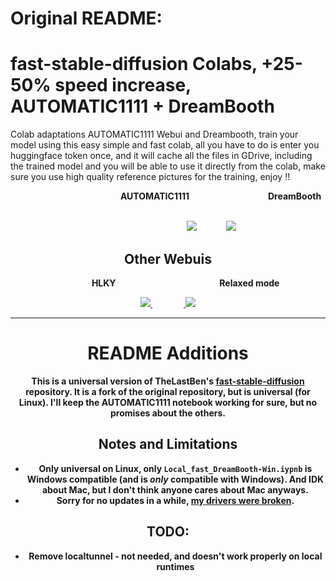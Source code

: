 # Original README:

# fast-stable-diffusion Colabs, +25-50% speed increase, AUTOMATIC1111 + DreamBooth
Colab adaptations AUTOMATIC1111 Webui and Dreambooth, train your model using this easy simple and fast colab, all you have to do is enter you huggingface token once, and it will cache all the files in GDrive, including the trained model and you will be able to use it directly from the colab, make sure you use high quality reference pictures for the training, enjoy !!
 
 
<center><b>&nbsp;&nbsp;	&nbsp;	&nbsp;	&nbsp;	&nbsp;&nbsp;	&nbsp;	&nbsp;	&nbsp;	&nbsp;&nbsp;	&nbsp;	&nbsp;	&nbsp;	&nbsp;&nbsp;	&nbsp;	&nbsp;	&nbsp;	&nbsp;&nbsp;	&nbsp;	&nbsp;	&nbsp;	&nbsp;&nbsp;	&nbsp;	&nbsp;AUTOMATIC1111 &nbsp;&nbsp;&nbsp;&nbsp;&nbsp;&nbsp;&nbsp;&nbsp;&nbsp;&nbsp;&nbsp;&nbsp;&nbsp;&nbsp;&nbsp;&nbsp;&nbsp;&nbsp;&nbsp;&nbsp;&nbsp;&nbsp;&nbsp;&nbsp;&nbsp;&nbsp;&nbsp;&nbsp;&nbsp;&nbsp;&nbsp;&nbsp;&nbsp;&nbsp;&nbsp;&nbsp;&nbsp;DreamBooth
 
<br>&nbsp;&nbsp;&nbsp;&nbsp;&nbsp;&nbsp;&nbsp;&nbsp;&nbsp;&nbsp;&nbsp;&nbsp;&nbsp;&nbsp;&nbsp;&nbsp;&nbsp;&nbsp;&nbsp;&nbsp;&nbsp;&nbsp;&nbsp;&nbsp;&nbsp;&nbsp;&nbsp;&nbsp;&nbsp;&nbsp;&nbsp;&nbsp;&nbsp;&nbsp;&nbsp;&nbsp;&nbsp;&nbsp;&nbsp;&nbsp;&nbsp;
<a href="https://colab.research.google.com/github/askiiart/universal-fast-stable-diffusion/blob/main/fast_stable_diffusion_AUTOMATIC1111.ipynb">
<img src='https://github.com/askiiart/universal-fast-stable-diffusion/raw/main/Dreambooth/1.jpg'></a>&nbsp;&nbsp;&nbsp;&nbsp;&nbsp;&nbsp;&nbsp;&nbsp;&nbsp;&nbsp;&nbsp;&nbsp;&nbsp;
<a href="https://colab.research.google.com/github/askiiart/universal-fast-stable-diffusion/blob/main/fast-DreamBooth.ipynb"><img src='https://github.com/askiiart/universal-fast-stable-diffusion/raw/main/Dreambooth/4.jpg'></a>

 
 
## Other Webuis
 
<b>&nbsp;&nbsp;&nbsp;&nbsp;&nbsp;&nbsp;&nbsp;&nbsp;&nbsp;&nbsp;&nbsp;&nbsp;&nbsp;&nbsp;&nbsp;&nbsp;&nbsp;HLKY &nbsp;&nbsp;&nbsp;&nbsp;&nbsp;&nbsp;&nbsp;&nbsp;&nbsp;&nbsp;&nbsp;&nbsp;&nbsp;&nbsp;&nbsp;&nbsp;&nbsp;&nbsp;&nbsp;&nbsp;&nbsp;
&nbsp;&nbsp;&nbsp;&nbsp;&nbsp;&nbsp;&nbsp;&nbsp;&nbsp;&nbsp;&nbsp;&nbsp;&nbsp;&nbsp;&nbsp;&nbsp;&nbsp;&nbsp;&nbsp;&nbsp;&nbsp;&nbsp;&nbsp;&nbsp;&nbsp;&nbsp; Relaxed mode
 
<a href="https://colab.research.google.com/github/askiiart/universal-fast-stable-diffusion/blob/main/fast_stable_diffusion_hlky.ipynb"><img src='https://github.com/askiiart/universal-fast-stable-diffusion/raw/main/Dreambooth/2.jpg'> </a> &nbsp;&nbsp;&nbsp;&nbsp;&nbsp;&nbsp;&nbsp;&nbsp;&nbsp;&nbsp;&nbsp;&nbsp;&nbsp;&nbsp;&nbsp;<a href="https://colab.research.google.com/github/askiiart/universal-fast-stable-diffusion/blob/main/fast_stable_diffusion_relaxed.ipynb"> 
 <img src='https://github.com/askiiart/universal-fast-stable-diffusion/raw/main/Dreambooth/3.jpg'></a>

---

# README Additions

This is a universal version of TheLastBen's [fast-stable-diffusion](https://github.com/TheLastBen/fast-stable-diffusion) repository. It is a fork of the original 
repository, but is universal (for Linux). I'll keep the AUTOMATIC1111 notebook working for sure, but no promises about the others.

## Notes and Limitations 
- **Only universal on Linux**, only `Local_fast_DreamBooth-Win.iypnb` is Windows compatible (and is *only* compatible with Windows). And IDK about Mac, but I don't think anyone cares about Mac anyways.
- Sorry for no updates in a while, [my drivers were broken](https://www.youtube.com/watch?v=i2lhwb_OckQ).

## TODO:
- Remove localtunnel - not needed, and doesn't work properly on local runtimes

